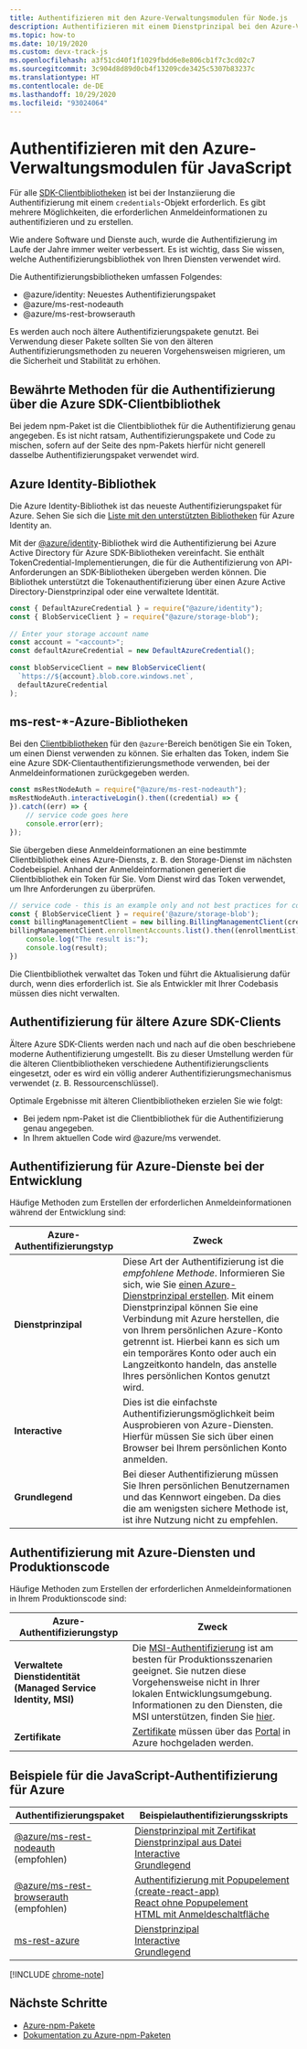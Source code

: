 ```yaml
---
title: Authentifizieren mit den Azure-Verwaltungsmodulen für Node.js
description: Authentifizieren mit einem Dienstprinzipal bei den Azure-Verwaltungsmodulen für Node.js
ms.topic: how-to
ms.date: 10/19/2020
ms.custom: devx-track-js
ms.openlocfilehash: a3f51cd40f1f1029fbdd6e8e806cb1f7c3cd02c7
ms.sourcegitcommit: 3c904d8d89d0cb4f13209cde3425c5307b83237c
ms.translationtype: HT
ms.contentlocale: de-DE
ms.lasthandoff: 10/29/2020
ms.locfileid: "93024064"
---
```

# <a name="authenticate-with-the-azure-management-modules-for-javascript"></a>Authentifizieren mit den Azure-Verwaltungsmodulen für JavaScript

Für alle [SDK-Clientbibliotheken](../azure-sdk-library-package-index.md) ist bei der Instanziierung die Authentifizierung mit einem `credentials`-Objekt erforderlich. Es gibt mehrere Möglichkeiten, die erforderlichen Anmeldeinformationen zu authentifizieren und zu erstellen.

Wie andere Software und Dienste auch, wurde die Authentifizierung im Laufe der Jahre immer weiter verbessert. Es ist wichtig, dass Sie wissen, welche Authentifizierungsbibliothek von Ihren Diensten verwendet wird. 

Die Authentifizierungsbibliotheken umfassen Folgendes:

* @azure/identity: Neuestes Authentifizierungspaket
* @azure/ms-rest-nodeauth
* @azure/ms-rest-browserauth

Es werden auch noch ältere Authentifizierungspakete genutzt. Bei Verwendung dieser Pakete sollten Sie von den älteren Authentifizierungsmethoden zu neueren Vorgehensweisen migrieren, um die Sicherheit und Stabilität zu erhöhen. 

## <a name="best-practices-with-azure-sdk-client-library-authentication"></a>Bewährte Methoden für die Authentifizierung über die Azure SDK-Clientbibliothek

Bei jedem npm-Paket ist die Clientbibliothek für die Authentifizierung genau angegeben. Es ist nicht ratsam, Authentifizierungspakete und Code zu mischen, sofern auf der Seite des npm-Pakets hierfür nicht generell dasselbe Authentifizierungspaket verwendet wird. 

## <a name="azure-identity-library"></a>Azure Identity-Bibliothek

Die Azure Identity-Bibliothek ist das neueste Authentifizierungspaket für Azure. Sehen Sie sich die [Liste mit den unterstützten Bibliotheken](https://www.npmjs.com/package/@azure/identity#client-libraries-supporting-authentication-with-azure-identity) für Azure Identity an.

Mit der [@azure/identity](https://www.npmjs.com/package/@azure/identity)-Bibliothek wird die Authentifizierung bei Azure Active Directory für Azure SDK-Bibliotheken vereinfacht. Sie enthält TokenCredential-Implementierungen, die für die Authentifizierung von API-Anforderungen an SDK-Bibliotheken übergeben werden können. Die Bibliothek unterstützt die Tokenauthentifizierung über einen Azure Active Directory-Dienstprinzipal oder eine verwaltete Identität.

```javascript
const { DefaultAzureCredential } = require("@azure/identity");
const { BlobServiceClient } = require("@azure/storage-blob");
 
// Enter your storage account name
const account = "<account>";
const defaultAzureCredential = new DefaultAzureCredential();
 
const blobServiceClient = new BlobServiceClient(
  `https://${account}.blob.core.windows.net`,
  defaultAzureCredential
);
```

## <a name="azure-ms-rest--libraries"></a>ms-rest-*-Azure-Bibliotheken
Bei den [Clientbibliotheken](../azure-sdk-library-package-index.md#modern-javascripttypescript-libraries) für den `@azure`-Bereich benötigen Sie ein Token, um einen Dienst verwenden zu können. Sie erhalten das Token, indem Sie eine Azure SDK-Clientauthentifizierungsmethode verwenden, bei der Anmeldeinformationen zurückgegeben werden. 

```javascript
const msRestNodeAuth = require("@azure/ms-rest-nodeauth");
msRestNodeAuth.interactiveLogin().then((credential) => {
}).catch((err) => {
    // service code goes here
    console.error(err);
});
```

Sie übergeben diese Anmeldeinformationen an eine bestimmte Clientbibliothek eines Azure-Diensts, z. B. den Storage-Dienst im nächsten Codebeispiel. Anhand der Anmeldeinformationen generiert die Clientbibliothek ein Token für Sie. Vom Dienst wird das Token verwendet, um Ihre Anforderungen zu überprüfen. 

```javascript
// service code - this is an example only and not best practices for code flow
const { BlobServiceClient } = require('@azure/storage-blob');
const billingManagementClient = new billing.BillingManagementClient(credential, subscriptionId);
billingManagementClient.enrollmentAccounts.list().then((enrollmentList) => {
    console.log("The result is:");
    console.log(result);
})
```

Die Clientbibliothek verwaltet das Token und führt die Aktualisierung dafür durch, wenn dies erforderlich ist. Sie als Entwickler mit Ihrer Codebasis müssen dies nicht verwalten.

## <a name="older-azure-sdk-client-authentication"></a>Authentifizierung für ältere Azure SDK-Clients 

Ältere Azure SDK-Clients werden nach und nach auf die oben beschriebene moderne Authentifizierung umgestellt. Bis zu dieser Umstellung werden für die älteren Clientbibliotheken verschiedene Authentifizierungsclients eingesetzt, oder es wird ein völlig anderer Authentifizierungsmechanismus verwendet (z. B. Ressourcenschlüssel). 

Optimale Ergebnisse mit älteren Clientbibliotheken erzielen Sie wie folgt: 
* Bei jedem npm-Paket ist die Clientbibliothek für die Authentifizierung genau angegeben. 
* In Ihrem aktuellen Code wird @azure/ms verwendet.

## <a name="authentication-with-azure-services-while-developing"></a>Authentifizierung für Azure-Dienste bei der Entwicklung

Häufige Methoden zum Erstellen der erforderlichen Anmeldeinformationen während der Entwicklung sind:

| Azure-Authentifizierungstyp|Zweck|
|--|--|
|**Dienstprinzipal**|Diese Art der Authentifizierung ist die _empfohlene Methode_. Informieren Sie sich, wie Sie [einen Azure-Dienstprinzipal erstellen](node-sdk-azure-authenticate-principal.md). Mit einem Dienstprinzipal können Sie eine Verbindung mit Azure herstellen, die von Ihrem persönlichen Azure-Konto getrennt ist. Hierbei kann es sich um ein temporäres Konto oder auch ein Langzeitkonto handeln, das anstelle Ihres persönlichen Kontos genutzt wird.|
| **Interactive**| Dies ist die einfachste Authentifizierungsmöglichkeit beim Ausprobieren von Azure-Diensten. Hierfür müssen Sie sich über einen Browser bei Ihrem persönlichen Konto anmelden. |
|**Grundlegend**|Bei dieser Authentifizierung müssen Sie Ihren persönlichen Benutzernamen und das Kennwort eingeben. Da dies die am wenigsten sichere Methode ist, ist ihre Nutzung nicht zu empfehlen.| 

## <a name="authentication-with-azure-services-and-production-code"></a>Authentifizierung mit Azure-Diensten und Produktionscode

Häufige Methoden zum Erstellen der erforderlichen Anmeldeinformationen in Ihrem Produktionscode sind:

|Azure-Authentifizierungstyp|Zweck|
|--|--|
|**Verwaltete Dienstidentität (Managed Service Identity, MSI)**|Die [MSI-Authentifizierung](/azure/active-directory/managed-identities-azure-resources/overview) ist am besten für Produktionsszenarien geeignet. Sie nutzen diese Vorgehensweise nicht in Ihrer lokalen Entwicklungsumgebung. Informationen zu den Diensten, die MSI unterstützen, finden Sie [hier](/azure/active-directory/managed-identities-azure-resources/services-support-managed-identities).|
|**Zertifikate**|[Zertifikate](/azure/cloud-services/cloud-services-certs-create) müssen über das [Portal](/azure/cloud-services/cloud-services-configure-ssl-certificate-portal) in Azure hochgeladen werden.|

## <a name="javascript-authentication-samples-for-azure"></a>Beispiele für die JavaScript-Authentifizierung für Azure

|Authentifizierungspaket|Beispielauthentifizierungsskripts|
|--|--|
|[@azure/ms-rest-nodeauth](https://www.npmjs.com/package/@azure/ms-rest-nodeauth) <br>(empfohlen)|[Dienstprinzipal mit Zertifikat](https://github.com/Azure/ms-rest-nodeauth/blob/master/samples/authFileWithSpCert.ts)<br>[Dienstprinzipal aus Datei](https://github.com/Azure/ms-rest-nodeauth/blob/master/samples/authFileWithSpSecret.ts)<br>[Interactive](https://github.com/Azure/ms-rest-nodeauth/blob/master/samples/interactivePersonalAccount.ts)<br>[Grundlegend](https://github.com/Azure/ms-rest-nodeauth/blob/master/samples/usernamePassword.ts)|
|[@azure/ms-rest-browserauth](https://www.npmjs.com/package/@azure/ms-rest-browserauth)<br>(empfohlen)|[Authentifizierung mit Popupelement (create-react-app)](https://github.com/Azure/ms-rest-browserauth/tree/master/samples/authentication-with-popup)<br>[React ohne Popupelement](https://github.com/Azure/ms-rest-browserauth/tree/master/samples/react-app)<br>[HTML mit Anmeldeschaltfläche](https://github.com/Azure/ms-rest-browserauth/tree/master/samples/vanilla)|
|[ms-rest-azure](https://www.npmjs.com/package/ms-rest-azure)|[Dienstprinzipal](https://github.com/Azure/azure-sdk-for-node/blob/master/Documentation/Authentication.md#service-principal-authentication)<br>[Interactive](https://github.com/Azure/azure-sdk-for-node/blob/master/Documentation/Authentication.md#interactive-login)<br>[Grundlegend](https://github.com/Azure/azure-sdk-for-node/blob/master/Documentation/Authentication.md#basic-authentication)|

[!INCLUDE [chrome-note](../includes/chrome-note.md)]

## <a name="next-steps"></a>Nächste Schritte   

* [Azure-npm-Pakete](../azure-sdk-library-package-index.md)
* [Dokumentation zu Azure-npm-Paketen](/javascript/api/overview/azure/?view=azure-node-latest)

